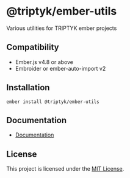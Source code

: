 # @triptyk/ember-utils

Various utilities for TRIPTYK ember projects 

## Compatibility

- Ember.js v4.8 or above
- Embroider or ember-auto-import v2

## Installation

```
ember install @triptyk/ember-utils
```

## Documentation

- [Documentation](https://triptyk.github.io/ember-utils/)

## License

This project is licensed under the [MIT License](LICENSE.md).
